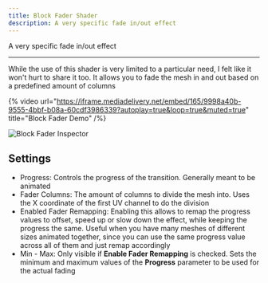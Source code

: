 ```yaml
---
title: Block Fader Shader
description: A very specific fade in/out effect
---
```


A very specific fade in/out effect

---

While the use of this shader is very limited to a particular need, I felt like it won't hurt to share it too. It allows you to fade the mesh in and out based on a predefined amount of columns

{% video url="https://iframe.mediadelivery.net/embed/165/9998a40b-9555-4bbf-b08a-60cdf3986339?autoplay=true&loop=true&muted=true" title="Block Fader Demo" /%}

![Block Fader Inspector](/img/docs/vfx/block-fader/block-fader.png "Example setup used in the Demo world for the outdoor clouds")

## Settings

- Progress: Controls the progress of the transition. Generally meant to be animated
- Fader Columns: The amount of columns to divide the mesh into. Uses the X coordinate of the first UV channel to do the division
- Enabled Fader Remapping: Enabling this allows to remap the progress values to offset, speed up or slow down the effect, while keeping the progress the same. Useful when you have many meshes of different sizes animated together, since you can use the same progress value across all of them and just remap accordingly
- Min - Max: Only visible if **Enable Fader Remapping** is checked. Sets the minimum and maximum values of the **Progress** parameter to be used for the actual fading
